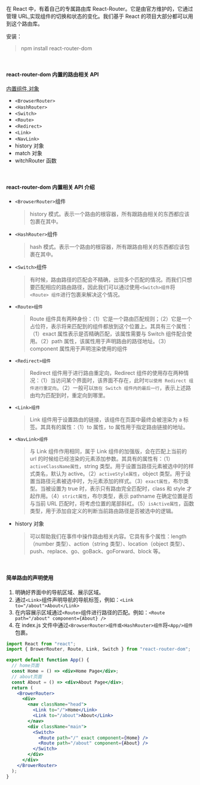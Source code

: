 在 React 中，有着自己的专属路由库 React-Router。它是由官方维护的，它通过管理 URL,实现组件的切换和状态的变化。我们基于 React 的项目大部分都可以用到这个路由库。

安装：

> npm install react-router-dom

&nbsp;

#### react-router-dom 内置的路由相关 API

[内置组件,对象]()

- `<BrowserRouter>`
- `<HashRouter>`
- `<Switch>`
- `<Route>`
- `<Redirect>`
- `<Link>`
- `<NavLink>`
- history 对象
- match 对象
- witchRouter 函数

&nbsp;

#### react-router-dom 内置相关 API 介绍

- `<BrowserRouter>`组件

  > history 模式。表示一个路由的根容器，所有跟路由相关的东西都应该包裹在其中。

- `<HashRouter>`组件

  > hash 模式。表示一个路由的根容器，所有跟路由相关的东西都应该包裹在其中。

- `<Switch>`组件

  > 有时候，路由路径的匹配会不精确，出现多个匹配的情况。而我们只想要匹配相应的路由路径，因此我们可以通过使用`<Switch>组件`将 `<Route> 组件`进行包裹来解决这个情况。

- `<Route>组件`

  > Route 组件具有两种身份：（1）它是一个路由匹配规则；（2）它是一个占位符，表示将来匹配到的组件都放到这个位置上。其具有三个属性：（1）exact 属性表示是否精确匹配，该属性需要与 Switch 组件配合使用。（2）path 属性，该属性用于声明路由的路径地址。（3）component 属性用于声明渲染使用的组件

- `<Redirect>组件`

  > Redirect 组件用于进行路由重定向，Redirect 组件的使用存在两种情况：（1）当访问某个界面时，该界面不存在，此时`可以使用 Redirect 组件进行重定向`。（2）一般可以`放在 Switch 组件内的最后一行`，表示上述路由均为匹配到时，重定向到哪里。

- `<Link>组件`

  > Link 组件用于设置路由的链接，该组件在页面中最终会被渲染为 a 标签。其具有的属性：（1）to 属性，to 属性用于指定路由链接的地址。

- `<NavLink>组件`

  > 与 Link 组件作用相同，属于 Link 组件的加强版，会在匹配上当前的 url 的时候给已经渲染的元素添加参数。其具有的属性有：（1）`activeClassName属性`，string 类型。用于设置当路径元素被选中时的样式类名，默认为 active。（2）`activeStyle属性`，object 类型。用于设置当路径元素被选中时，为元素添加的样式。（3）`exact属性`，布尔类型。当被设置为 true 时，表示只有路由完全匹配时，class 和 style 才起作用。（4）`strict属性`，布尔类型，表示 pathname 在确定位置是否与当前 URL 匹配时，将考虑位置的尾部斜杠。（5）`isActive属性`，函数类型，用于添加自定义的判断当前路由路径是否被选中的逻辑。

- history 对象
  > 可以帮助我们在事件中操作路由相关内容。它具有多个属性：length（number 类型）、action（string 类型）、location（object 类型）、push、replace、go、goBack、goForward、block 等。

&nbsp;

#### 简单路由的声明使用

1. 明确好界面中的导航区域、展示区域。
2. 通过`<Link>`组件声明导航的导航标签，例如：`<Link to="/about">About</Link>`
3. 在内容展示区域通过`<Route>`组件进行路径的匹配。例如：`<Route path="/about" component={About} />`
4. 在 index.js 文件中通过`<BrowserRouter>组件或<HashRouter>组件`将`<App/>组件`包裹。

```jsx
import React from "react";
import { BrowerRouter, Route, Link, Switch } from "react-router-dom";

export default function App() {
  // home页面
  const Home = () => <div>Home Page</div>;
  // about页面
  const About = () => <div>About Page</div>;
  return (
    <BrowerRouter>
      <div>
        <nav className="head">
          <Link to="/">Home</Link>
          <Link to="/about">About</Link>
        </nav>
        <div className="main">
          <Switch>
            <Route path="/" exact component={Home} />
            <Route path="/about" component={About} />
          </Switch>
        </div>
      </div>
    </BrowerRouter>
  );
}
```
